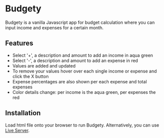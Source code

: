 # Budgety

Budgety is a vanilla Javascript app for budget calculation where you can input income and expenses for a certain month.

## Features

- Select '+', a description and amount to add an income in aqua green
- Select '-', a description and amount to add an expense in red
- Values are added and updated
- To remove your values hover over each single income or expense and click the X button
- Expense percentages are also shown per each expense and total expenses
- Color details change: per income is the aqua green, per expenses the red

## Installation

Load html file onto your browser to run Budgety. Alternatively, you can use [Live Server](https://marketplace.visualstudio.com/items?itemName=ritwickdey.LiveServer).
